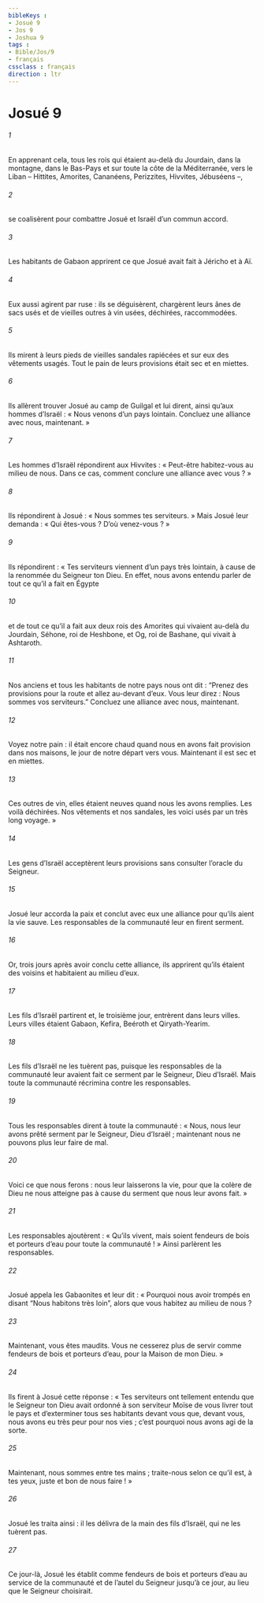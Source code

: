 ```yaml
---
bibleKeys : 
- Josué 9
- Jos 9
- Joshua 9
tags : 
- Bible/Jos/9
- français
cssclass : français
direction : ltr
---
```


# Josué 9

###### 1
En apprenant cela, tous les rois qui étaient au-delà du Jourdain, dans la montagne, dans le Bas-Pays et sur toute la côte de la Méditerranée, vers le Liban – Hittites, Amorites, Cananéens, Perizzites, Hivvites, Jébuséens –,
###### 2
se coalisèrent pour combattre Josué et Israël d’un commun accord.
###### 3
Les habitants de Gabaon apprirent ce que Josué avait fait à Jéricho et à Aï.
###### 4
Eux aussi agirent par ruse : ils se déguisèrent, chargèrent leurs ânes de sacs usés et de vieilles outres à vin usées, déchirées, raccommodées.
###### 5
Ils mirent à leurs pieds de vieilles sandales rapiécées et sur eux des vêtements usagés. Tout le pain de leurs provisions était sec et en miettes.
###### 6
Ils allèrent trouver Josué au camp de Guilgal et lui dirent, ainsi qu’aux hommes d’Israël : « Nous venons d’un pays lointain. Concluez une alliance avec nous, maintenant. »
###### 7
Les hommes d’Israël répondirent aux Hivvites : « Peut-être habitez-vous au milieu de nous. Dans ce cas, comment conclure une alliance avec vous ? »
###### 8
Ils répondirent à Josué : « Nous sommes tes serviteurs. » Mais Josué leur demanda : « Qui êtes-vous ? D’où venez-vous ? »
###### 9
Ils répondirent : « Tes serviteurs viennent d’un pays très lointain, à cause de la renommée du Seigneur ton Dieu. En effet, nous avons entendu parler de tout ce qu’il a fait en Égypte
###### 10
et de tout ce qu’il a fait aux deux rois des Amorites qui vivaient au-delà du Jourdain, Séhone, roi de Heshbone, et Og, roi de Bashane, qui vivait à Ashtaroth.
###### 11
Nos anciens et tous les habitants de notre pays nous ont dit : “Prenez des provisions pour la route et allez au-devant d’eux. Vous leur direz : Nous sommes vos serviteurs.” Concluez une alliance avec nous, maintenant.
###### 12
Voyez notre pain : il était encore chaud quand nous en avons fait provision dans nos maisons, le jour de notre départ vers vous. Maintenant il est sec et en miettes.
###### 13
Ces outres de vin, elles étaient neuves quand nous les avons remplies. Les voilà déchirées. Nos vêtements et nos sandales, les voici usés par un très long voyage. »
###### 14
Les gens d’Israël acceptèrent leurs provisions sans consulter l’oracle du Seigneur.
###### 15
Josué leur accorda la paix et conclut avec eux une alliance pour qu’ils aient la vie sauve. Les responsables de la communauté leur en firent serment.
###### 16
Or, trois jours après avoir conclu cette alliance, ils apprirent qu’ils étaient des voisins et habitaient au milieu d’eux.
###### 17
Les fils d’Israël partirent et, le troisième jour, entrèrent dans leurs villes. Leurs villes étaient Gabaon, Kefira, Beéroth et Qiryath-Yearim.
###### 18
Les fils d’Israël ne les tuèrent pas, puisque les responsables de la communauté leur avaient fait ce serment par le Seigneur, Dieu d’Israël. Mais toute la communauté récrimina contre les responsables.
###### 19
Tous les responsables dirent à toute la communauté : « Nous, nous leur avons prêté serment par le Seigneur, Dieu d’Israël ; maintenant nous ne pouvons plus leur faire de mal.
###### 20
Voici ce que nous ferons : nous leur laisserons la vie, pour que la colère de Dieu ne nous atteigne pas à cause du serment que nous leur avons fait. »
###### 21
Les responsables ajoutèrent : « Qu’ils vivent, mais soient fendeurs de bois et porteurs d’eau pour toute la communauté ! » Ainsi parlèrent les responsables.
###### 22
Josué appela les Gabaonites et leur dit : « Pourquoi nous avoir trompés en disant “Nous habitons très loin”, alors que vous habitez au milieu de nous ?
###### 23
Maintenant, vous êtes maudits. Vous ne cesserez plus de servir comme fendeurs de bois et porteurs d’eau, pour la Maison de mon Dieu. »
###### 24
Ils firent à Josué cette réponse : « Tes serviteurs ont tellement entendu que le Seigneur ton Dieu avait ordonné à son serviteur Moïse de vous livrer tout le pays et d’exterminer tous ses habitants devant vous que, devant vous, nous avons eu très peur pour nos vies ; c’est pourquoi nous avons agi de la sorte.
###### 25
Maintenant, nous sommes entre tes mains ; traite-nous selon ce qu’il est, à tes yeux, juste et bon de nous faire ! »
###### 26
Josué les traita ainsi : il les délivra de la main des fils d’Israël, qui ne les tuèrent pas.
###### 27
Ce jour-là, Josué les établit comme fendeurs de bois et porteurs d’eau au service de la communauté et de l’autel du Seigneur jusqu’à ce jour, au lieu que le Seigneur choisirait.
